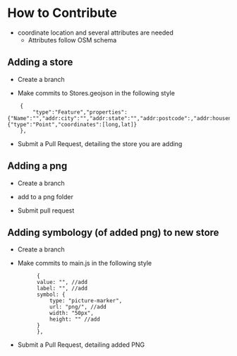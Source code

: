 # How to Contribute

- coordinate location and several attributes are needed
    - Attributes follow OSM schema

## Adding a store
 
- Create a branch

- Make commits to Stores.geojson in the following style 

````
    {
        "type":"Feature","properties":{"Name":"","addr:city":"","addr:state":"","addr:postcode":,"addr:housenumber":,"addr:street":"","shop":""},"geometry":{"type":"Point","coordinates":[long,lat]}
    },
````

- Submit a Pull Request, detailing the store you are adding

## Adding a png

- Create a branch

- add to a png folder

- Submit pull request

## Adding symbology (of added png) to new store

- Create a branch

- Make commits to main.js in the following style

            {
            value: "", //add
            label: "", //add
            symbol: {
                type: "picture-marker",
                url: "png/", //add
                width: "50px",
                height: "" //add 
            }
            },

- Submit a Pull Request, detailing added PNG
